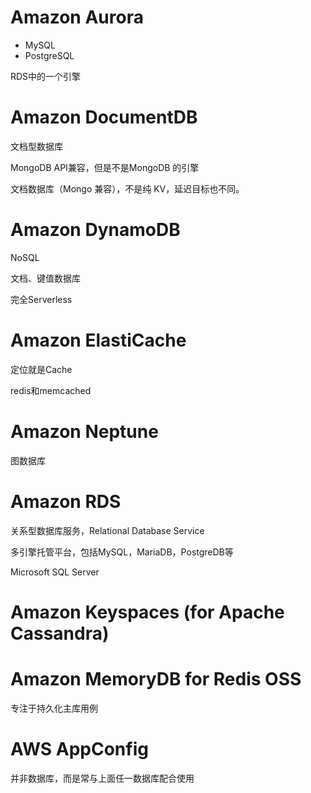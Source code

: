# Amazon Aurora

- MySQL
- PostgreSQL

RDS中的一个引擎

# Amazon DocumentDB 

文档型数据库

MongoDB API兼容，但是不是MongoDB 的引擎

文档数据库（Mongo 兼容），不是纯 KV，延迟目标也不同。

# Amazon DynamoDB 

NoSQL

文档、键值数据库

完全Serverless

# Amazon ElastiCache 

定位就是Cache

redis和memcached

# Amazon Neptune 

图数据库

# Amazon RDS 

关系型数据库服务，Relational Database Service

多引擎托管平台，包括MySQL，MariaDB，PostgreDB等

Microsoft SQL Server

# Amazon Keyspaces (for Apache Cassandra) 

# Amazon MemoryDB for Redis OSS 

专注于持久化主库用例

# AWS AppConfig

并非数据库，而是常与上面任一数据库配合使用